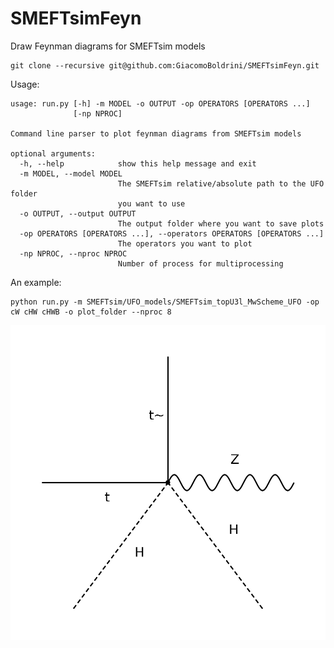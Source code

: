 # SMEFTsimFeyn
Draw Feynman diagrams for SMEFTsim models 

```
git clone --recursive git@github.com:GiacomoBoldrini/SMEFTsimFeyn.git
```

Usage:

```
usage: run.py [-h] -m MODEL -o OUTPUT -op OPERATORS [OPERATORS ...]
              [-np NPROC]

Command line parser to plot feynman diagrams from SMEFTsim models

optional arguments:
  -h, --help            show this help message and exit
  -m MODEL, --model MODEL
                        The SMEFTsim relative/absolute path to the UFO folder
                        you want to use
  -o OUTPUT, --output OUTPUT
                        The output folder where you want to save plots
  -op OPERATORS [OPERATORS ...], --operators OPERATORS [OPERATORS ...]
                        The operators you want to plot
  -np NPROC, --nproc NPROC
                        Number of process for multiprocessing
```


An example:

```
python run.py -m SMEFTsim/UFO_models/SMEFTsim_topU3l_MwScheme_UFO -op cW cHW cHWB -o plot_folder --nproc 8
```

<img src="/images/cHQ1_GC_224_t~_t_Z_H_H.png" alt="Alt text" title="Optional title">

